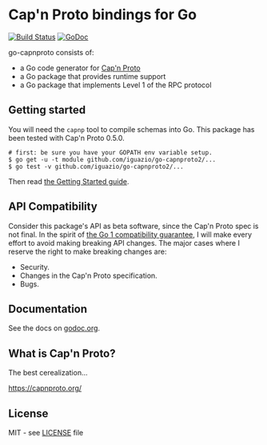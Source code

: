 # Cap'n Proto bindings for Go

[![Build Status](https://travis-ci.org/zombiezen/go-capnproto2.svg?branch=master)](https://travis-ci.org/zombiezen/go-capnproto2)
[![GoDoc](https://godoc.org/zombiezen.com/go/capnproto2?status.svg)][godoc]

go-capnproto consists of:
- a Go code generator for [Cap'n Proto][capnproto]
- a Go package that provides runtime support
- a Go package that implements Level 1 of the RPC protocol

[godoc]: https://godoc.org/zombiezen.com/go/capnproto2
[capnproto]: https://capnproto.org/

## Getting started

You will need the `capnp` tool to compile schemas into Go.
This package has been tested with Cap'n Proto 0.5.0.

```
# first: be sure you have your GOPATH env variable setup.
$ go get -u -t module github.com/iguazio/go-capnproto2/...
$ go test -v github.com/iguazio/go-capnproto2/...
```

Then read [the Getting Started guide](https://github.com/zombiezen/go-capnproto2/wiki/Getting-Started).

## API Compatibility

Consider this package's API as beta software, since the Cap'n Proto spec is not final.
In the spirit of [the Go 1 compatibility guarantee][gocompat], I will make every effort to avoid making breaking API changes.
The major cases where I reserve the right to make breaking changes are:

- Security.
- Changes in the Cap'n Proto specification.
- Bugs.

[gocompat]: https://golang.org/doc/go1compat

## Documentation

See the docs on [godoc.org][godoc].

## What is Cap'n Proto?

The best cerealization...

https://capnproto.org/

## License

MIT - see [LICENSE][license] file

[license]: https://github.com/zombiezen/go-capnproto2/blob/master/LICENSE
